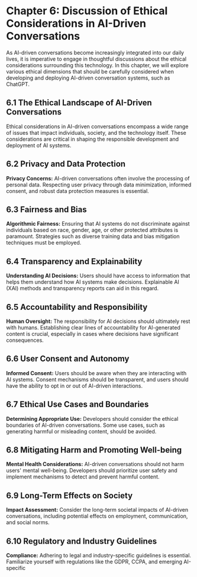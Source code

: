 Chapter 6: Discussion of Ethical Considerations in AI-Driven Conversations
==========================================================================

As AI-driven conversations become increasingly integrated into our daily lives, it is imperative to engage in thoughtful discussions about the ethical considerations surrounding this technology. In this chapter, we will explore various ethical dimensions that should be carefully considered when developing and deploying AI-driven conversation systems, such as ChatGPT.

**6.1 The Ethical Landscape of AI-Driven Conversations**
--------------------------------------------------------

Ethical considerations in AI-driven conversations encompass a wide range of issues that impact individuals, society, and the technology itself. These considerations are critical in shaping the responsible development and deployment of AI systems.

**6.2 Privacy and Data Protection**
-----------------------------------

**Privacy Concerns:** AI-driven conversations often involve the processing of personal data. Respecting user privacy through data minimization, informed consent, and robust data protection measures is essential.

**6.3 Fairness and Bias**
-------------------------

**Algorithmic Fairness:** Ensuring that AI systems do not discriminate against individuals based on race, gender, age, or other protected attributes is paramount. Strategies such as diverse training data and bias mitigation techniques must be employed.

**6.4 Transparency and Explainability**
---------------------------------------

**Understanding AI Decisions:** Users should have access to information that helps them understand how AI systems make decisions. Explainable AI (XAI) methods and transparency reports can aid in this regard.

**6.5 Accountability and Responsibility**
-----------------------------------------

**Human Oversight:** The responsibility for AI decisions should ultimately rest with humans. Establishing clear lines of accountability for AI-generated content is crucial, especially in cases where decisions have significant consequences.

**6.6 User Consent and Autonomy**
---------------------------------

**Informed Consent:** Users should be aware when they are interacting with AI systems. Consent mechanisms should be transparent, and users should have the ability to opt in or out of AI-driven interactions.

**6.7 Ethical Use Cases and Boundaries**
----------------------------------------

**Determining Appropriate Use:** Developers should consider the ethical boundaries of AI-driven conversations. Some use cases, such as generating harmful or misleading content, should be avoided.

**6.8 Mitigating Harm and Promoting Well-being**
------------------------------------------------

**Mental Health Considerations:** AI-driven conversations should not harm users' mental well-being. Developers should prioritize user safety and implement mechanisms to detect and prevent harmful content.

**6.9 Long-Term Effects on Society**
------------------------------------

**Impact Assessment:** Consider the long-term societal impacts of AI-driven conversations, including potential effects on employment, communication, and social norms.

**6.10 Regulatory and Industry Guidelines**
-------------------------------------------

**Compliance:** Adhering to legal and industry-specific guidelines is essential. Familiarize yourself with regulations like the GDPR, CCPA, and emerging AI-specific
